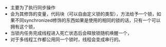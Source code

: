 - 主要为了执行同步操作
- 会为其修饰的变量，代码块（可以自由定义锁的类型），方法给予一个锁，如果不同synchronized修饰的东西如果是使用的相同的锁的话，只有一个可以拥有这个锁，
- 当锁内任务完成线程进入死亡状态后会释放锁随机唤醒一个，
- 对于多线程工作都公用同一个锁时，线程会变成串行的。